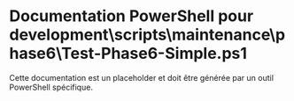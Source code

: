 # Documentation PowerShell pour development\scripts\maintenance\phase6\Test-Phase6-Simple.ps1

Cette documentation est un placeholder et doit être générée par un outil PowerShell spécifique.
